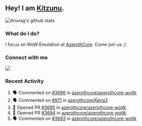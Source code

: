 ## Hey! I am [Kitzunu](https://Github.com/Kitzunu).

![Anurag's github stats](https://github-readme-stats.kitzunu.vercel.app/api?username=Kitzunu&show_icons=true)

### What do I do?

I focus on WoW Emulation at [AzerothCore](https://Github.com/AzerothCore). Come join us ;)

### Connect with me
[![](https://img.shields.io/badge/AzerothCore%20Discord-Connect%20with%20me!-green)](https://discord.com/invite/gkt4y2x)

### Recent Activity

<!--START_SECTION:activity-->
1. 🗣 Commented on [#3696](https://github.com/azerothcore/azerothcore-wotlk/issues/3696) in [azerothcore/azerothcore-wotlk](https://github.com/azerothcore/azerothcore-wotlk)
2. 🗣 Commented on [#971](https://github.com/azerothcore/Keira3/issues/971) in [azerothcore/Keira3](https://github.com/azerothcore/Keira3)
3. 💪 Opened PR [#3695](https://github.com/azerothcore/azerothcore-wotlk/pull/3695) in [azerothcore/azerothcore-wotlk](https://github.com/azerothcore/azerothcore-wotlk)
4. 💪 Opened PR [#3694](https://github.com/azerothcore/azerothcore-wotlk/pull/3694) in [azerothcore/azerothcore-wotlk](https://github.com/azerothcore/azerothcore-wotlk)
5. 🗣 Commented on [#3693](https://github.com/azerothcore/azerothcore-wotlk/issues/3693) in [azerothcore/azerothcore-wotlk](https://github.com/azerothcore/azerothcore-wotlk)
<!--END_SECTION:activity-->
